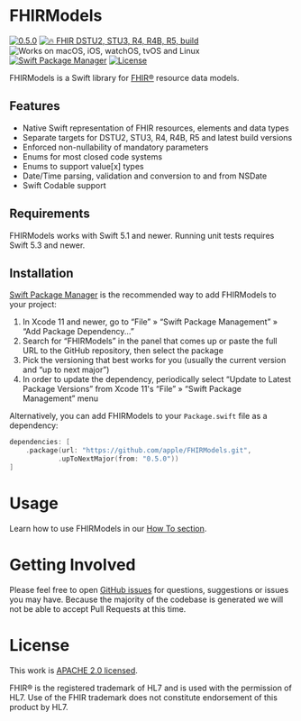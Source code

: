FHIRModels
==========

[![0.5.0](https://img.shields.io/badge/Latest-0.5.0-blueviolet.svg?style=flat)](https://github.com/apple/FHIRModels/releases) [![🔥 FHIR DSTU2, STU3, R4, R4B, R5, build](https://img.shields.io/badge/🔥_FHIR-DSTU2_•%20STU3_•%20R4_•%20R4B_•%20R5_•%20β4.6-orange.svg?style=flat)][fhir] ![Works on macOS, iOS, watchOS, tvOS and Linux](https://img.shields.io/badge/Platform-macOS_•%20iOS_•%20watchOS_•%20tvOS_•%20Linux-blue.svg?style=flat) [![Swift Package Manager](https://img.shields.io/badge/SPM-compatible-brightgreen.svg?style=flat)][spm] [![License](https://img.shields.io/badge/License-APACHE_2.0-lightgrey.svg?style=flat)](LICENSE)

FHIRModels is a Swift library for [FHIR®][fhir] resource data models.

## Features

- Native Swift representation of FHIR resources, elements and data types
- Separate targets for DSTU2, STU3, R4, R4B, R5 and latest build versions
- Enforced non-nullability of mandatory parameters
- Enums for most closed code systems
- Enums to support value[x] types
- Date/Time parsing, validation and conversion to and from NSDate
- Swift Codable support

## Requirements

FHIRModels works with Swift 5.1 and newer. Running unit tests requires Swift 5.3 and newer.

## Installation

[Swift Package Manager][spm] is the recommended way to add FHIRModels to your project:

1. In Xcode 11 and newer, go to “File” » “Swift Package Management” » “Add Package Dependency...”
2. Search for “FHIRModels” in the panel that comes up or paste the full URL to the GitHub repository, then select the package
3. Pick the versioning that best works for you (usually the current version and “up to next major”)
4. In order to update the dependency, periodically select “Update to Latest Package Versions” from Xcode 11's “File” » “Swift Package Management” menu

Alternatively, you can add FHIRModels to your `Package.swift` file as a dependency:

```swift
dependencies: [
    .package(url: "https://github.com/apple/FHIRModels.git",
            .upToNextMajor(from: "0.5.0"))
]
```

Usage
=====

Learn how to use FHIRModels in our [How To section](./HowTo/README.md).

Getting Involved
================

Please feel free to open [GitHub issues][issues] for questions, suggestions or issues you may have.
Because the majority of the codebase is generated we will not be able to accept Pull Requests at this time.

License
=======

This work is [APACHE 2.0 licensed](./LICENSE).

FHIR® is the registered trademark of HL7 and is used with the permission of HL7. Use of the FHIR trademark does not constitute endorsement of this product by HL7.

[fhir]: https://hl7.org/fhir
[issues]: https://github.com/apple/FHIRModels/issues
[spm]: https://github.com/apple/swift-package-manager
